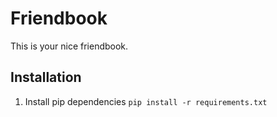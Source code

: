 # Friendbook

This is your nice friendbook. 


## Installation

1. Install pip dependencies `pip install -r requirements.txt`